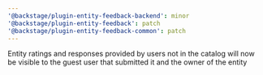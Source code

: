 ```yaml
---
'@backstage/plugin-entity-feedback-backend': minor
'@backstage/plugin-entity-feedback': patch
'@backstage/plugin-entity-feedback-common': patch
---
```


Entity ratings and responses provided by users not in the catalog will now be visible to the guest user that submitted it and the owner of the entity
